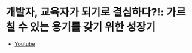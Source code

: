# 개발자, 교육자가 되기로 결심하다?!: 가르칠 수 있는 용기를 갖기 위한 성장기
- [Youtube](https://www.youtube.com/watch?v=W-GTvfQCPbE)

